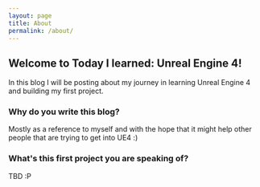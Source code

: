 ```yaml
---
layout: page
title: About
permalink: /about/
---
```


## Welcome to Today I learned: Unreal Engine 4!

In this blog I will be posting about my journey in learning Unreal Engine 4 and building my first project.

### Why do you write this blog?
Mostly as a reference to myself and with the hope that it might help other people that are trying to get
into UE4 :)

### What's this first project you are speaking of?
 TBD :P
